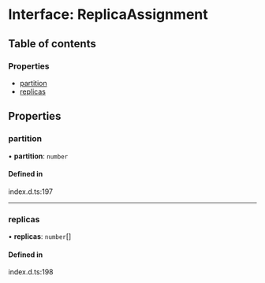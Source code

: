 # Interface: ReplicaAssignment

## Table of contents

### Properties

- [partition](ReplicaAssignment.md#partition)
- [replicas](ReplicaAssignment.md#replicas)

## Properties

### partition

• **partition**: `number`

#### Defined in

index.d.ts:197

___

### replicas

• **replicas**: `number`[]

#### Defined in

index.d.ts:198
